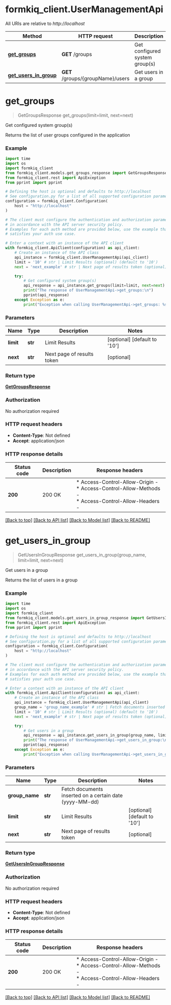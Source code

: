 # formkiq_client.UserManagementApi

All URIs are relative to *http://localhost*

Method | HTTP request | Description
------------- | ------------- | -------------
[**get_groups**](UserManagementApi.md#get_groups) | **GET** /groups | Get configured system group(s)
[**get_users_in_group**](UserManagementApi.md#get_users_in_group) | **GET** /groups/{groupName}/users | Get users in a group


# **get_groups**
> GetGroupsResponse get_groups(limit=limit, next=next)

Get configured system group(s)

Returns the list of user groups configured in the application

### Example


```python
import time
import os
import formkiq_client
from formkiq_client.models.get_groups_response import GetGroupsResponse
from formkiq_client.rest import ApiException
from pprint import pprint

# Defining the host is optional and defaults to http://localhost
# See configuration.py for a list of all supported configuration parameters.
configuration = formkiq_client.Configuration(
    host = "http://localhost"
)

# The client must configure the authentication and authorization parameters
# in accordance with the API server security policy.
# Examples for each auth method are provided below, use the example that
# satisfies your auth use case.

# Enter a context with an instance of the API client
with formkiq_client.ApiClient(configuration) as api_client:
    # Create an instance of the API class
    api_instance = formkiq_client.UserManagementApi(api_client)
    limit = '10' # str | Limit Results (optional) (default to '10')
    next = 'next_example' # str | Next page of results token (optional)

    try:
        # Get configured system group(s)
        api_response = api_instance.get_groups(limit=limit, next=next)
        print("The response of UserManagementApi->get_groups:\n")
        pprint(api_response)
    except Exception as e:
        print("Exception when calling UserManagementApi->get_groups: %s\n" % e)
```



### Parameters


Name | Type | Description  | Notes
------------- | ------------- | ------------- | -------------
 **limit** | **str**| Limit Results | [optional] [default to &#39;10&#39;]
 **next** | **str**| Next page of results token | [optional] 

### Return type

[**GetGroupsResponse**](GetGroupsResponse.md)

### Authorization

No authorization required

### HTTP request headers

 - **Content-Type**: Not defined
 - **Accept**: application/json

### HTTP response details

| Status code | Description | Response headers |
|-------------|-------------|------------------|
**200** | 200 OK |  * Access-Control-Allow-Origin -  <br>  * Access-Control-Allow-Methods -  <br>  * Access-Control-Allow-Headers -  <br>  |

[[Back to top]](#) [[Back to API list]](../README.md#documentation-for-api-endpoints) [[Back to Model list]](../README.md#documentation-for-models) [[Back to README]](../README.md)

# **get_users_in_group**
> GetUsersInGroupResponse get_users_in_group(group_name, limit=limit, next=next)

Get users in a group

Returns the list of users in a group

### Example


```python
import time
import os
import formkiq_client
from formkiq_client.models.get_users_in_group_response import GetUsersInGroupResponse
from formkiq_client.rest import ApiException
from pprint import pprint

# Defining the host is optional and defaults to http://localhost
# See configuration.py for a list of all supported configuration parameters.
configuration = formkiq_client.Configuration(
    host = "http://localhost"
)

# The client must configure the authentication and authorization parameters
# in accordance with the API server security policy.
# Examples for each auth method are provided below, use the example that
# satisfies your auth use case.

# Enter a context with an instance of the API client
with formkiq_client.ApiClient(configuration) as api_client:
    # Create an instance of the API class
    api_instance = formkiq_client.UserManagementApi(api_client)
    group_name = 'group_name_example' # str | Fetch documents inserted on a certain date (yyyy-MM-dd)
    limit = '10' # str | Limit Results (optional) (default to '10')
    next = 'next_example' # str | Next page of results token (optional)

    try:
        # Get users in a group
        api_response = api_instance.get_users_in_group(group_name, limit=limit, next=next)
        print("The response of UserManagementApi->get_users_in_group:\n")
        pprint(api_response)
    except Exception as e:
        print("Exception when calling UserManagementApi->get_users_in_group: %s\n" % e)
```



### Parameters


Name | Type | Description  | Notes
------------- | ------------- | ------------- | -------------
 **group_name** | **str**| Fetch documents inserted on a certain date (yyyy-MM-dd) | 
 **limit** | **str**| Limit Results | [optional] [default to &#39;10&#39;]
 **next** | **str**| Next page of results token | [optional] 

### Return type

[**GetUsersInGroupResponse**](GetUsersInGroupResponse.md)

### Authorization

No authorization required

### HTTP request headers

 - **Content-Type**: Not defined
 - **Accept**: application/json

### HTTP response details

| Status code | Description | Response headers |
|-------------|-------------|------------------|
**200** | 200 OK |  * Access-Control-Allow-Origin -  <br>  * Access-Control-Allow-Methods -  <br>  * Access-Control-Allow-Headers -  <br>  |

[[Back to top]](#) [[Back to API list]](../README.md#documentation-for-api-endpoints) [[Back to Model list]](../README.md#documentation-for-models) [[Back to README]](../README.md)

